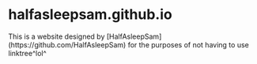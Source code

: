 # halfasleepsam.github.io
<p>This is a website designed by [HalfAsleepSam](https://github.com/HalfAsleepSam) for the purposes of not having to use linktree^lol^